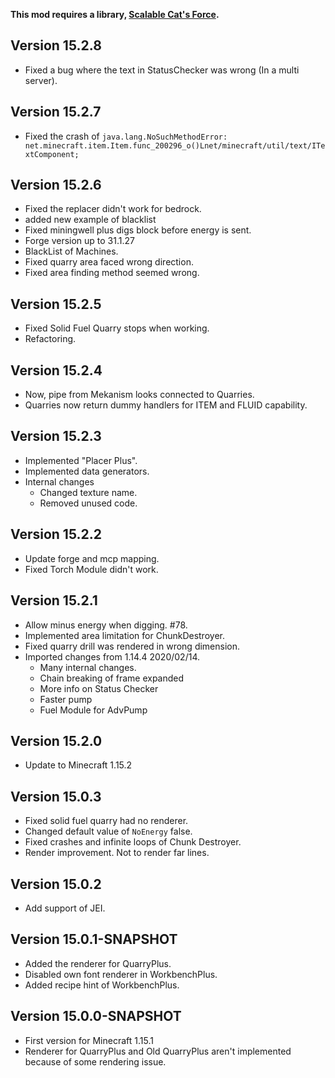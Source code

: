 **This mod requires a library, [Scalable Cat's Force](https://www.curseforge.com/minecraft/mc-mods/scalable-cats-force).**

## Version 15.2.8
* Fixed a bug where the text in StatusChecker was wrong (In a multi server).

## Version 15.2.7
* Fixed the crash of `java.lang.NoSuchMethodError: net.minecraft.item.Item.func_200296_o()Lnet/minecraft/util/text/ITextComponent;`

## Version 15.2.6
* Fixed the replacer didn't work for bedrock.
* added new example of blacklist
* Fixed miningwell plus digs block before energy is sent.
* Forge version up to 31.1.27
* BlackList of Machines.
* Fixed quarry area faced wrong direction.
* Fixed area finding method seemed wrong.

## Version 15.2.5
* Fixed Solid Fuel Quarry stops when working.
* Refactoring.

## Version 15.2.4
* Now, pipe from Mekanism looks connected to Quarries.
* Quarries now return dummy handlers for ITEM and FLUID capability.

## Version 15.2.3
* Implemented "Placer Plus".
* Implemented data generators.
* Internal changes
  * Changed texture name.
  * Removed unused code.

## Version 15.2.2
* Update forge and mcp mapping.
* Fixed Torch Module didn't work.

## Version 15.2.1
* Allow minus energy when digging. #78.
* Implemented area limitation for ChunkDestroyer.
* Fixed quarry drill was rendered in wrong dimension.
* Imported changes from 1.14.4 2020/02/14.
    - Many internal changes.
    - Chain breaking of frame expanded
    - More info on Status Checker
    - Faster pump
    - Fuel Module for AdvPump

## Version 15.2.0
* Update to Minecraft 1.15.2

## Version 15.0.3
* Fixed solid fuel quarry had no renderer.
* Changed default value of `NoEnergy` false.
* Fixed crashes and infinite loops of Chunk Destroyer.
* Render improvement. Not to render far lines.

## Version 15.0.2
* Add support of JEI.

## Version 15.0.1-SNAPSHOT
* Added the renderer for QuarryPlus.
* Disabled own font renderer in WorkbenchPlus.
* Added recipe hint of WorkbenchPlus.

## Version 15.0.0-SNAPSHOT
* First version for Minecraft 1.15.1
* Renderer for QuarryPlus and Old QuarryPlus aren't implemented because of some rendering issue.

